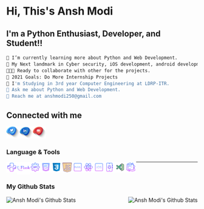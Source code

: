 # Hi, This's  Ansh Modi 

## I'm a Python Enthusiast, Developer, and Student!!

```bash
🧠 I’m currently learning more about Python and Web Development.
🎯 My Next landmark in Cyber security, iOS development, android development.
🧑‍🤝‍🧑 Ready to collaborate with other for the projects.
🥅 2021 Goals: Do More Internship Projects
📖 I'm Studying in 3rd year Computer Engineering at LDRP-ITR.
💬 Ask me about Python and Web Development.
📧 Reach me at anshmodi250@gmail.com
```

## Connected with me
[<img align="left" alt="ansh3027" src="twiit.png" width="35px">][twitter]
[<img align="left" alt="ansh3027" src="linkden.png" width="35px">][linkedin]
[<img align="left" alt="ansh3027" src="email.png" width="35px">][email]

<br />
<br />

### Language & Tools
<img align="left" alt="ansh3027" src="python.png" width="28px">
<img align="left" alt="ansh3027" src="flask.png" width="34px">
<img align="left" alt="ansh3027" src="rest.png" width="28px">
<img align="left" alt="ansh3027" src="html.png" width="28px">
<img align="left" alt="ansh3027" src="css.png" width="28px">
<img align="left" alt="ansh3027" src="js.png" width="28px">
<img align="left" alt="ansh3027" src="sql.png" width="28px">
<img align="left" alt="ansh3027" src="react.png" width="28px">
<img align="left" alt="ansh3027" src="ios.png" width="28px">
<img align="left" alt="ansh3027" src="android.png" width="28px">
<img align="left" alt="ansh3027" src="vs.png" width="28px">
<img align="left" alt="ansh3027" src="pycharm.png" width="28px">

---
<br />

### My Github Stats

<img align="left" alt="Ansh Modi's Github Stats" src="https://github-readme-stats.vercel.app/api?username=anshmodi27&show_icons=true&theme=dark">
<img align="right" alt="Ansh Modi's Github Stats" src="https://github-readme-stats.vercel.app/api/top-langs/?username=anshmodi27&langs_count=8&theme=dark">


[twitter]:https://www.twitter.com/ansh3027
[linkedin]:https://www.linkedin.com/in/ansh-modi
[email]:mailto:anshmodi250@gmail.com

